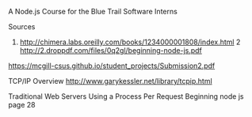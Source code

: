 A Node.js Course for the Blue Trail Software Interns

Sources

1) http://chimera.labs.oreilly.com/books/1234000001808/index.html
2 http://2.droppdf.com/files/0q2gl/beginning-node-js.pdf

https://mcgill-csus.github.io/student_projects/Submission2.pdf

TCP/IP Overview
http://www.garykessler.net/library/tcpip.html


Traditional Web Servers Using a Process Per Request
Beginning node js page 28
